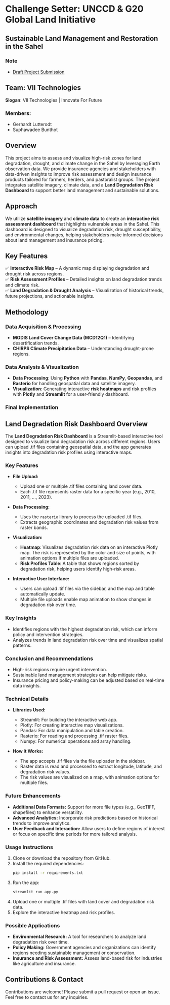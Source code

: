 # **Challenge Setter: UNCCD & G20 Global Land Initiative**  
## **Sustainable Land Management and Restoration in the Sahel**  

### **Note**  
- [Draft Project Submission](https://docs.google.com/document/d/1iaRqgNmD3w2Ojq2UBqUM5K4QYVadbyZqg1DRbO_yDdI/edit?usp=sharing)

## **Team: VII Technologies**  
**Slogan**: VII Technologies | Innovate For Future
### **Members:**  
- Gerhardt Lutterodt  
- Suphawadee Bunthot  

## **Overview**  
This project aims to assess and visualize high-risk zones for land degradation, drought, and climate change in the Sahel by leveraging Earth observation data. We provide insurance agencies and stakeholders with data-driven insights to improve risk assessment and design insurance products tailored for farmers, herders, and pastoralist groups. The project integrates satellite imagery, climate data, and a **Land Degradation Risk Dashboard** to support better land management and sustainable solutions.

## **Approach**  
We utilize **satellite imagery** and **climate data** to create an **interactive risk assessment dashboard** that highlights vulnerable areas in the Sahel. This dashboard is designed to visualize degradation risk, drought susceptibility, and environmental changes, helping stakeholders make informed decisions about land management and insurance pricing.

## **Key Features**  
✅ **Interactive Risk Map** – A dynamic map displaying degradation and drought risk across regions.  
✅ **Risk Assessment Profiles** – Detailed insights on land degradation trends and climate risk.  
✅ **Land Degradation & Drought Analysis** – Visualization of historical trends, future projections, and actionable insights.

## **Methodology**  
### **Data Acquisition & Processing**  
- **MODIS Land Cover Change Data (MCD12Q1)** – Identifying desertification trends.  
- **CHIRPS Climate Precipitation Data** – Understanding drought-prone regions.  

### **Data Analysis & Visualization**  
- **Data Processing**: Using **Python** with **Pandas**, **NumPy**, **Geopandas**, and **Rasterio** for handling geospatial data and satellite imagery.  
- **Visualization**: Generating interactive **risk heatmaps** and risk profiles with **Plotly** and **Streamlit** for a user-friendly dashboard.

### **Final Implementation**  
## **Land Degradation Risk Dashboard Overview**

The **Land Degradation Risk Dashboard** is a Streamlit-based interactive tool designed to visualize land degradation risk across different regions. Users can upload .tif files containing geospatial data, and the app generates insights into degradation risk profiles using interactive maps.

### **Key Features**

- **File Upload:**
  - Upload one or multiple .tif files containing land cover data.
  - Each .tif file represents raster data for a specific year (e.g., 2010, 2011, ..., 2023).

- **Data Processing:**
  - Uses the `rasterio` library to process the uploaded .tif files.
  - Extracts geographic coordinates and degradation risk values from raster bands.

- **Visualization:**
  - **Heatmap**: Visualizes degradation risk data on an interactive Plotly map. The risk is represented by the color and size of points, with animation options if multiple files are uploaded.
  - **Risk Profiles Table**: A table that shows regions sorted by degradation risk, helping users identify high-risk areas.

- **Interactive User Interface:**
  - Users can upload .tif files via the sidebar, and the map and table automatically update.
  - Multiple file uploads enable map animation to show changes in degradation risk over time.

### **Key Insights**
- Identifies regions with the highest degradation risk, which can inform policy and intervention strategies.
- Analyzes trends in land degradation risk over time and visualizes spatial patterns.

### **Conclusion and Recommendations**
- High-risk regions require urgent intervention.
- Sustainable land management strategies can help mitigate risks.
- Insurance pricing and policy-making can be adjusted based on real-time data insights.

### **Technical Details**

- **Libraries Used:**
  - Streamlit: For building the interactive web app.
  - Plotly: For creating interactive map visualizations.
  - Pandas: For data manipulation and table creation.
  - Rasterio: For reading and processing .tif raster files.
  - Numpy: For numerical operations and array handling.

- **How It Works:**
  - The app accepts .tif files via the file uploader in the sidebar.
  - Raster data is read and processed to extract longitude, latitude, and degradation risk values.
  - The risk values are visualized on a map, with animation options for multiple files.

### **Future Enhancements**

- **Additional Data Formats:** Support for more file types (e.g., GeoTIFF, shapefiles) to enhance versatility.
- **Advanced Analytics:** Incorporate risk predictions based on historical trends to improve analytics.
- **User Feedback and Interaction:** Allow users to define regions of interest or focus on specific time periods for more tailored analysis.

### **Usage Instructions**
1. Clone or download the repository from GitHub.
2. Install the required dependencies:
    ```bash
    pip install -r requirements.txt
    ```
3. Run the app:
    ```bash
    streamlit run app.py
    ```
4. Upload one or multiple .tif files with land cover and degradation risk data.
5. Explore the interactive heatmap and risk profiles.

### **Possible Applications**
- **Environmental Research:** A tool for researchers to analyze land degradation risk over time.
- **Policy Making:** Government agencies and organizations can identify regions needing sustainable management or conservation.
- **Insurance and Risk Assessment:** Assess land-based risk for industries like agriculture and insurance.


## **Contributions & Contact**  
Contributions are welcome! Please submit a pull request or open an issue. Feel free to contact us for any inquiries.